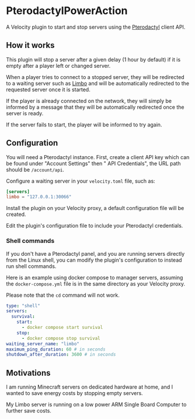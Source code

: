 # PterodactylPowerAction

A Velocity plugin to start and stop servers using the [Pterodactyl](https://pterodactyl.io/) client API.

## How it works

This plugin will stop a server after a given delay (1 hour by default) if it is empty after a player left or changed
server.

When a player tries to connect to a stopped server, they will be redirected to a waiting server such
as [Limbo](https://www.spigotmc.org/resources/82468/) and will be automatically redirected to the requested server once
it is started.

If the player is already connected on the network, they will simply be informed by a message that they will be
automatically redirected once the server is ready.

If the server fails to start, the player will be informed to try again.

## Configuration

You will need a Pterodactyl instance. First, create a client API key which can be found under "Account Settings" then "
API Credentials", the URL path should be `/account/api`.

Configure a waiting server in your `velocity.toml` file, such as:

```toml
[servers]
limbo = "127.0.0.1:30066"
```

Install the plugin on your Velocity proxy, a default configuration file will be created.

Edit the plugin's configuration file to include your Pterodactyl credentials.

### Shell commands

If you don't have a Pterodactyl panel, and you are running servers directly from the Linux shell, you can modify the
plugin's configuration to instead run shell commands.

Here is an example using docker compose to manager servers, assuming the `docker-compose.yml` file is in the same
directory as your Velocity proxy.

Please note that the `cd` command will not work.

```yaml
type: "shell"
servers:
  survival:
    start:
      - docker compose start survival
    stop:
      - docker compose stop survival
waiting_server_name: "limbo"
maximum_ping_duration: 60 # in seconds
shutdown_after_duration: 3600 # in seconds
```

## Motivations

I am running Minecraft servers on dedicated hardware at home, and I wanted to save energy costs by stopping empty
servers.

My Limbo server is running on a low power ARM Single Board Computer to further save costs.
